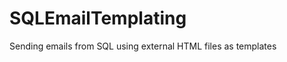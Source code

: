 SQLEmailTemplating
==================

Sending emails from SQL using external HTML files as templates
